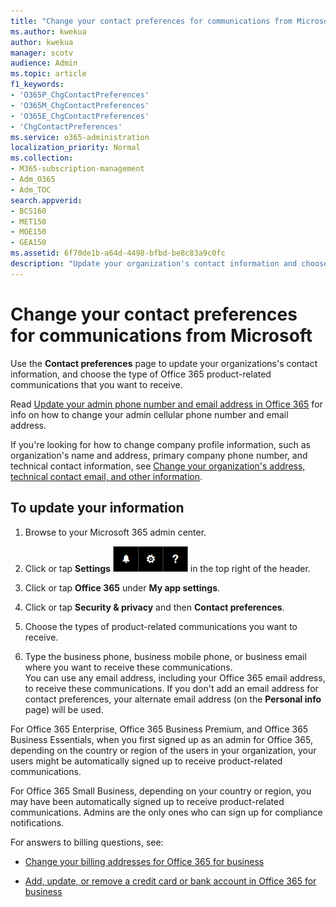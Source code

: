 ```yaml
---
title: "Change your contact preferences for communications from Microsoft"
ms.author: kwekua
author: kwekua
manager: scotv
audience: Admin
ms.topic: article
f1_keywords:
- 'O365P_ChgContactPreferences'
- 'O365M_ChgContactPreferences'
- 'O365E_ChgContactPreferences'
- 'ChgContactPreferences'
ms.service: o365-administration
localization_priority: Normal
ms.collection: 
- M365-subscription-management 
- Adm_O365
- Adm_TOC
search.appverid:
- BCS160
- MET150
- MOE150
- GEA150
ms.assetid: 6f70de1b-a64d-4498-bfbd-be8c83a9c0fc
description: "Update your organization's contact information and choose the type of Office 365 product-related communications you want to receive."
---
```


# Change your contact preferences for communications from Microsoft

Use the **Contact preferences** page to update your organizations's contact information, and choose the type of Office 365 product-related communications that you want to receive. 
  
Read [Update your admin phone number and email address in Office 365](update-phone-number-and-email-address.md) for info on how to change your admin cellular phone number and email address. 
  
If you're looking for how to change company profile information, such as organization's name and address, primary company phone number, and technical contact information, see [Change your organization's address, technical contact email, and other information](change-address-contact-and-more.md).
  
## To update your information
  
1. Browse to your Microsoft 365 admin center. 
    
2. Click or tap **Settings** ![Settings in the Office 365 header](../media/e42e6de0-06b3-4760-a112-24e0b2f0f322.png) in the top right of the header. 
    
3. Click or tap **Office 365** under **My app settings**.
    
4. Click or tap **Security &amp; privacy** and then **Contact preferences**.
    
5. Choose the types of product-related communications you want to receive.
    
6. Type the business phone, business mobile phone, or business email where you want to receive these communications.<br/>You can use any email address, including your Office 365 email address, to receive these communications. If you don't add an email address for contact preferences, your alternate email address (on the **Personal info** page) will be used. 
  
For Office 365 Enterprise, Office 365 Business Premium, and Office 365 Business Essentials, when you first signed up as an admin for Office 365, depending on the country or region of the users in your organization, your users might be automatically signed up to receive product-related communications.
  
For Office 365 Small Business, depending on your country or region, you may have been automatically signed up to receive product-related communications. Admins are the only ones who can sign up for compliance notifications.
  
For answers to billing questions, see:
  
- [Change your billing addresses for Office 365 for business](../subscriptions-and-billing/change-your-billing-addresses.md)
    
- [Add, update, or remove a credit card or bank account in Office 365 for business](../subscriptions-and-billing/add-update-or-remove-credit-card-or-bank-account.md)
    


